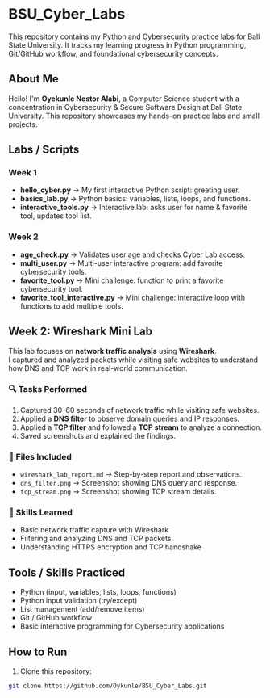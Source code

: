 # BSU_Cyber_Labs

This repository contains my Python and Cybersecurity practice labs for Ball State University. It tracks my learning progress in Python programming, Git/GitHub workflow, and foundational cybersecurity concepts.

## About Me
Hello! I'm **Oyekunle Nestor Alabi**, a Computer Science student with a concentration in Cybersecurity & Secure Software Design at Ball State University. This repository showcases my hands-on practice labs and small projects.

## Labs / Scripts

### Week 1
- **hello_cyber.py** → My first interactive Python script: greeting user.
- **basics_lab.py** → Python basics: variables, lists, loops, and functions.
- **interactive_tools.py** → Interactive lab: asks user for name & favorite tool, updates tool list.

### Week 2
- **age_check.py** → Validates user age and checks Cyber Lab access.
- **multi_user.py** → Multi-user interactive program: add favorite cybersecurity tools.
- **favorite_tool.py** → Mini challenge: function to print a favorite cybersecurity tool.
- **favorite_tool_interactive.py** → Mini challenge: interactive loop with functions to add multiple tools.

## Week 2: Wireshark Mini Lab

This lab focuses on **network traffic analysis** using **Wireshark**.  
I captured and analyzed packets while visiting safe websites to understand how DNS and TCP work in real-world communication.

### 🔍 Tasks Performed
1. Captured 30–60 seconds of network traffic while visiting safe websites.  
2. Applied a **DNS filter** to observe domain queries and IP responses.  
3. Applied a **TCP filter** and followed a **TCP stream** to analyze a connection.  
4. Saved screenshots and explained the findings.

### 📂 Files Included
- `wireshark_lab_report.md` → Step-by-step report and observations.  
- `dns_filter.png` → Screenshot showing DNS query and response.  
- `tcp_stream.png` → Screenshot showing TCP stream details.

### 🧠 Skills Learned
- Basic network traffic capture with Wireshark  
- Filtering and analyzing DNS and TCP packets  
- Understanding HTTPS encryption and TCP handshake  

## Tools / Skills Practiced
- Python (input, variables, lists, loops, functions)
- Python input validation (try/except)
- List management (add/remove items)
- Git / GitHub workflow
- Basic interactive programming for Cybersecurity applications

## How to Run
1. Clone this repository:  
```bash
git clone https://github.com/Oykunle/BSU_Cyber_Labs.git
